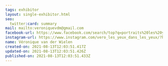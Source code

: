 ```yaml
---
tags: exhibitor
layout: single-exhibitor.html
seo:
  twitter:card: summary
mail: mailto:veroniquevdm@gmail.com
facebook-url: https://www.facebook.com/search/top?q=portraits%20les%20yeux%20dans%20les%20yeux
instagram-url: https://www.instagram.com/vero_les_yeux_dans_les_yeux/?hl=fr
name: Véronique van der Wielen
created-on: 2021-08-13T12:03:51.417Z
updated-on: 2021-08-13T12:03:51.426Z
published-on: 2021-08-13T12:03:51.433Z
---
```

